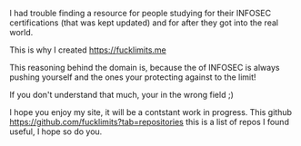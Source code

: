 I had trouble finding a resource for people studying for their INFOSEC certifications (that was kept updated) and for after they got into the real world.

This is why I created https://fucklimits.me 

This reasoning behind the domain is, because the of INFOSEC is always pushing yourself and the ones your protecting against to the limit!

If you don't understand that much, your in the wrong field ;)

I hope you enjoy my site, it will be a contstant work in progress. 
This github https://github.com/fucklimits?tab=repositories this is a list of repos I found useful, I hope so do you.
